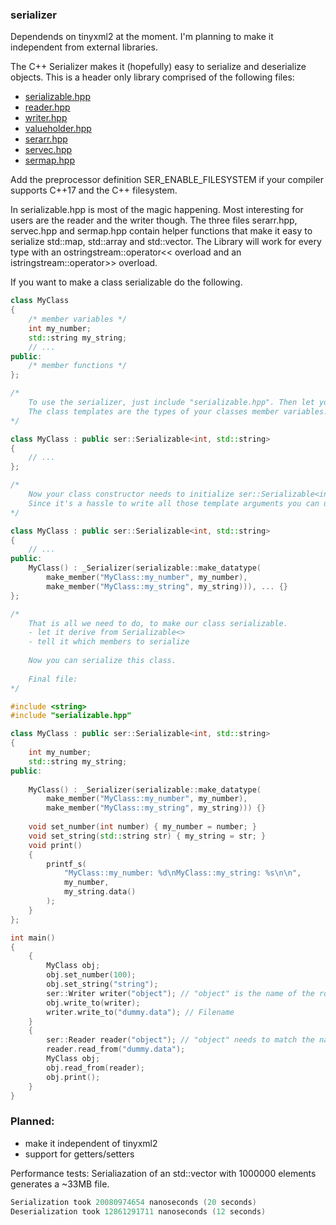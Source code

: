 ### serializer

Dependends on tinyxml2 at the moment. I'm planning to make it independent from external libraries. 

The C++ Serializer makes it (hopefully) easy to serialize and deserialize objects.
This is a header only library comprised of the following files:
* [serializable.hpp](/serializable.hpp)
* [reader.hpp](/reader.hpp)
* [writer.hpp](/writer.hpp)
* [valueholder.hpp](/valueholder.hpp)
* [serarr.hpp](/serarr.hpp)
* [servec.hpp](/servec.hpp)
* [sermap.hpp](/sermap.hpp)

Add the preprocessor definition SER_ENABLE_FILESYSTEM if your compiler supports C++17 and the C++ filesystem.

In serializable.hpp is most of the magic happening. Most interesting for users are the reader and the writer though.
The three files serarr.hpp, servec.hpp and sermap.hpp contain helper functions that make it easy to serialize
std::map, std::array and std::vector. The Library will work for every type with an ostringstream::operator<< overload and an istringstream::operator>> overload.

If you want to make a class serializable do the following.

```C++
class MyClass
{
	/* member variables */
	int my_number;
	std::string my_string;
	// ...
public:
	/* member functions */
};

/*
	To use the serializer, just include "serializable.hpp". Then let your class derive from ser::Serializable.
	The class templates are the types of your classes member variables.
*/

class MyClass : public ser::Serializable<int, std::string>
{
	// ...
};

/*
	Now your class constructor needs to initialize ser::Serializable<int, std::string>.
	Since it's a hassle to write all those template arguments you can use _Serializer inside your class.
*/

class MyClass : public ser::Serializable<int, std::string>
{
	// ...
public:
	MyClass() : _Serializer(serializable::make_datatype(
		make_member("MyClass::my_number", my_number),
		make_member("MyClass::my_string", my_string))), ... {}
};

/*
	That is all we need to do, to make our class serializable.
	- let it derive from Serializable<>
	- tell it which members to serialize
	
	Now you can serialize this class. 
	
	Final file:
*/

#include <string>
#include "serializable.hpp"

class MyClass : public ser::Serializable<int, std::string>
{
	int my_number;
	std::string my_string;
public:
	
	MyClass() : _Serializer(serializable::make_datatype(
		make_member("MyClass::my_number", my_number),
		make_member("MyClass::my_string", my_string))) {}
		
	void set_number(int number) { my_number = number; }
	void set_string(std::string str) { my_string = str; }
	void print()
	{
		printf_s(
			"MyClass::my_number: %d\nMyClass::my_string: %s\n\n", 
			my_number, 
			my_string.data()
		);
	}
};

int main()
{
	{
		MyClass obj;
		obj.set_number(100);
		obj.set_string("string");
		ser::Writer writer("object"); // "object" is the name of the root xml element
		obj.write_to(writer);
		writer.write_to("dummy.data"); // Filename
	}
	{
		ser::Reader reader("object"); // "object" needs to match the name from above
		reader.read_from("dummy.data");
		MyClass obj;
		obj.read_from(reader);
		obj.print();
	}
}
```

### Planned:
* make it independent of tinyxml2
* support for getters/setters

Performance tests:
Serialiazation of an std::vector<double> with 1000000 elements generates a ~33MB file.
```C++
Serialization took 20080974654 nanoseconds (20 seconds)
Deserialization took 12861291711 nanoseconds (12 seconds)
```

